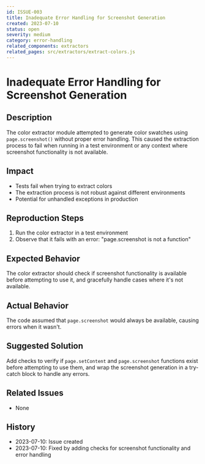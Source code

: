 ```yaml
---
id: ISSUE-003
title: Inadequate Error Handling for Screenshot Generation
created: 2023-07-10
status: open
severity: medium
category: error-handling
related_components: extractors
related_pages: src/extractors/extract-colors.js
---
```


# Inadequate Error Handling for Screenshot Generation

## Description
The color extractor module attempted to generate color swatches using `page.screenshot()` without proper error handling. This caused the extraction process to fail when running in a test environment or any context where screenshot functionality is not available.

## Impact
- Tests fail when trying to extract colors
- The extraction process is not robust against different environments
- Potential for unhandled exceptions in production

## Reproduction Steps
1. Run the color extractor in a test environment
2. Observe that it fails with an error: "page.screenshot is not a function"

## Expected Behavior
The color extractor should check if screenshot functionality is available before attempting to use it, and gracefully handle cases where it's not available.

## Actual Behavior
The code assumed that `page.screenshot` would always be available, causing errors when it wasn't.

## Suggested Solution
Add checks to verify if `page.setContent` and `page.screenshot` functions exist before attempting to use them, and wrap the screenshot generation in a try-catch block to handle any errors.

## Related Issues
- None

## History
- 2023-07-10: Issue created
- 2023-07-10: Fixed by adding checks for screenshot functionality and error handling
